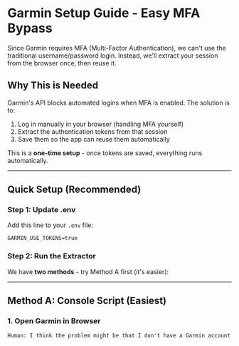 # Garmin Setup Guide - Easy MFA Bypass

Since Garmin requires MFA (Multi-Factor Authentication), we can't use the traditional username/password login. Instead, we'll extract your session from the browser once, then reuse it.

## Why This is Needed

Garmin's API blocks automated logins when MFA is enabled. The solution is to:
1. Log in manually in your browser (handling MFA yourself)
2. Extract the authentication tokens from that session  
3. Save them so the app can reuse them automatically

This is a **one-time setup** - once tokens are saved, everything runs automatically.

---

## Quick Setup (Recommended)

### Step 1: Update .env

Add this line to your `.env` file:

```env
GARMIN_USE_TOKENS=true
```

### Step 2: Run the Extractor

We have **two methods** - try Method A first (it's easier):

---

## Method A: Console Script (Easiest)

### 1. Open Garmin in Browser

```
Human: I think the problem might be that I don't have a Garmin account
